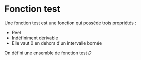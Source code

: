 # Fonction test

Une fonction test est une fonction qui possède trois propriétés :
- Réel
- Indéfiniment dérivable
- Elle vaut $0$ en dehors d'un intervalle bornée

On défini une ensemble de fonction test $D$